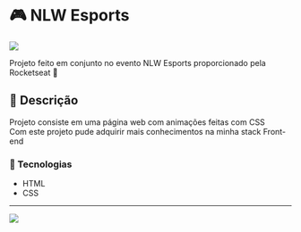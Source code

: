 # 🎮 NLW Esports

<img src="https://cdn.discordapp.com/attachments/965066624556232737/1021121278347841636/Wallpaper_-_1920x1080.png">

Projeto feito em conjunto no evento NLW Esports proporcionado pela Rocketseat :rocket:

## 📄 Descrição

Projeto consiste em uma página web com animações feitas com CSS<br>
Com este projeto pude adquirir mais conhecimentos na minha stack Front-end

### 🎯 Tecnologias

- HTML
- CSS


<hr>

<img src="https://cdn.discordapp.com/attachments/965066624556232737/1021123703716728942/Captura_de_tela_de_2022-09-18_15-20-43.png">




